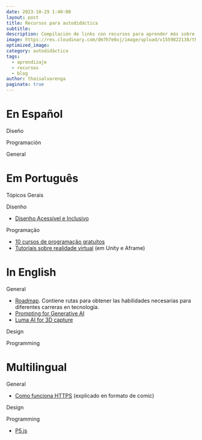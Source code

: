 ```yaml
---
date: 2023-10-29 1:40:00
layout: post
title: Recursos para autodidáctica
subtitle: 
description: Compilación de links con recursos para aprender más sobre tecnología y programación.
image: https://res.cloudinary.com/dm7h7e8xj/image/upload/v1559822138/theme9_v273a9.jpg
optimized_image:
category: autodidáctica
tags:
  - aprendizaje
  - recursos
  - blog
author: thaisalvarenga
paginate: true
---
```


# En Español

Diseño 

Programación

General

# Em Português

Tópicos Gerais

Disenho 
- [Disenho Acessível e Inclusivo](https://www.alura.com.br/artigos/design-universal-acessivel-inclusivo-sao-a-mesma-coisa)


Programação
- [10 cursos de programação gratuitos](https://www.bbc.com/portuguese/geral-54281544)
- [Tutoriais sobre realidade virtual](https://youtube.com/playlist?list=PLx4x_zx8csUgV4x0FCKIxQ1q9JAD2-MQr&si=Ric_UghQ1ink-Pnj) (em Unity e Aframe)


# In English

General
- [Roadmap](https://roadmap.sh/). Contiene rutas para obtener las habilidades necesarias para diferentes carreras en tecnología.
- [Prompting for Generative AI](https://app.frame.io/reviews/1a000cf5-659f-42af-bc83-72299c03600d/d7312ae9-19b8-4d85-a70f-e9234443ff79)
- [Luma AI for 3D capture](https://lumalabs.ai/)

Design

Programming




# Multilingual 

General
- [Como funciona HTTPS](https://howhttps.works/es/) (explicado en formato de comic)

Design

Programming
- [P5.js](https://p5js.org/es/)





